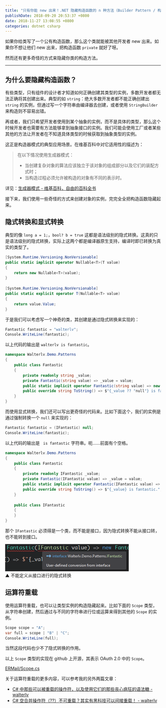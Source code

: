 ```yaml
---
title: "只有你能 new 出来！.NET 隐藏构造函数的 n 种方法（Builder Pattern / 构造器模式）"
publishDate: 2018-09-20 20:53:37 +0800
date: 2018-11-27 13:08:55 +0800
categories: dotnet csharp
---
```


如果你给类写了一个公有构造函数，那么这个类就能被其他开发者 new 出来。如果你不想让他们 new 出来，把构造函数 `private` 就好了呀。

然而还有更多奇怪的方式来隐藏你类的构造方法。

---

<div id="tic"></div>

## 为什么要隐藏构造函数？

有些类型，只有组件的设计者才知道如何正确创建其类型的实例，多数开发者都无法正确将其创建出来。典型的如 `string`：绝大多数开发者都不能正确创建出 `string` 的实例，但通过写一个字符串由编译器去创建，或者使用 `StringBuilder` 来构造则不容易出错。

再或者，我们只希望开发者使用到某个抽象的实例，而不是具体的类型，那么这个时候开发者也需要有方法能够拿到抽象接口的实例。我们可能会使用工厂或者某些其他的方法让开发者在不知道具体类型的时候获取到抽象类型的实例。

这正是构造器模式的典型应用场景。在维基百科中对它适用性的描述为：

> 在以下情况使用生成器模式：
> 
> - 当创建复杂对象的算法应该独立于该对象的组成部分以及它们的装配方式时；
> - 当构造过程必须允许被构造的对象有不同的表示时。

详见：[生成器模式 - 维基百科，自由的百科全书](https://zh.wikipedia.org/wiki/%E7%94%9F%E6%88%90%E5%99%A8%E6%A8%A1%E5%BC%8F)

接下来，我们使用一些奇怪的方式来创建对象的实例，完完全全把构造函数隐藏起来。

## 隐式转换和显式转换

典型的像 `long a = 1;`，`bool? b = true` 这都是语法级别的隐式转换。这真的只是语法级别的隐式转换，实际上这两个都是编译器原生支持，编译时即已转换为真实的类型了。

```csharp
[System.Runtime.Versioning.NonVersionable]
public static implicit operator Nullable<T>(T value)
{
    return new Nullable<T>(value);
}

[System.Runtime.Versioning.NonVersionable]
public static explicit operator T(Nullable<T> value)
{
    return value.Value;
}
```

于是我们可以考虑写一个神奇的类，其创建是通过隐式转换来实现的：

```csharp
Fantastic fantastic = "walterlv";
Console.WriteLine(fantastic);
```

以上代码的输出是 `walterlv is fantastic`。

```csharp
namespace Walterlv.Demo.Patterns
{
    public class Fantastic
    {
        private readonly string _value;
        private Fantastic(string value) => _value = value;
        public static implicit operator Fantastic(string value) => new Fantastic(value);
        public override string ToString() => $"{_value ?? "null"} is fantastic.";
    }
}
```

而使用显式转换，我们还可以写出更奇怪的代码来。比如下面这个，我们的实例是通过强制转换一个 `null` 来实现的：

```csharp
Fantastic fantastic = (IFantastic) null;
Console.WriteLine(fantastic);
```

以上代码的输出是 ` is fantastic` 字符串。呃……前面有个空格。

```csharp
namespace Walterlv.Demo.Patterns
{
    public class Fantastic
    {
        private readonly IFantastic _value;
        private Fantastic(IFantastic value) => _value = value;
        public static implicit operator Fantastic(IFantastic value) => new Fantastic(value);
        public override string ToString() => $"{_value} is fantastic.";
    }

    public class IFantastic
    {
    }
}
```

那个 `IFantastic` 必须得是一个类，而不能是接口，因为隐式转换不能从接口转，也不能转到接口。

![不能定义从接口进行的隐式转换](/static/posts/2018-09-20-20-30-36.png)  
▲ 不能定义从接口进行的隐式转换

## 运算符重载

使用运算符重载，也可以让类型实例的构造隐藏起来。比如下面的 `Scope` 类型，从字符串创建，然后通过与不同的字符串进行位或运算来得到其他的 `Scope` 的实例。

```csharp
Scope scope = "A";
var full = scope | "B" | "C";
Console.WriteLine(full);
```

当然这段代码也少不了隐式转换的作用。

以上 `Scope` 类型的实现在 github 上开源，其表示 OAuth 2.0 中的 `Scope`。

[ERMail/Scope.cs](https://github.com/walterlv/ERMail/blob/master/src/ERMail.Core/OAuth/Scope.cs)

关于运算符重载的更多内容，可以参考我的另外两篇文章：

- [C# 中那些可以被重载的操作符，以及使用它们的那些丧心病狂的语法糖 - walterlv](/post/overridable-operators-in-csharp)
- [C# 空合并操作符（??）不可重载？其实有黑科技可以间接重载！ - walterlv](/post/overload-null-coalescing-operator-in-csharp)
